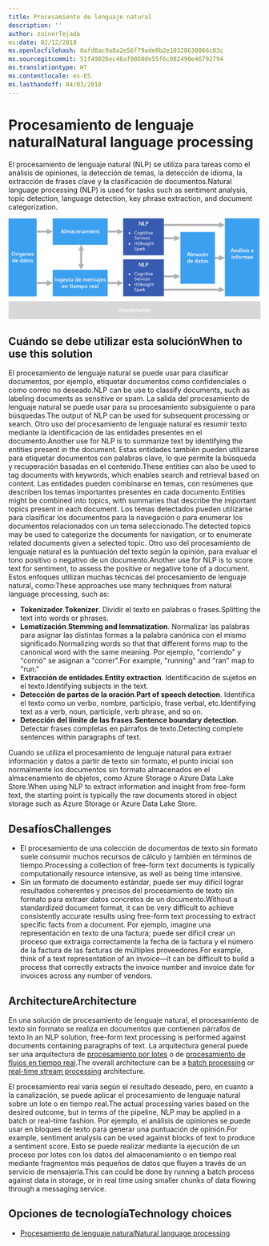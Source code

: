 ```yaml
---
title: Procesamiento de lenguaje natural
description: ''
author: zoinerTejada
ms:date: 02/12/2018
ms.openlocfilehash: 0afd8ac9a8a2e56f79ade0b2e10328630866c03c
ms.sourcegitcommit: 51f49026ec46af0860de55f6c082490e46792794
ms.translationtype: HT
ms.contentlocale: es-ES
ms.lasthandoff: 04/03/2018
---
```

# <a name="natural-language-processing"></a><span data-ttu-id="3c4f2-102">Procesamiento de lenguaje natural</span><span class="sxs-lookup"><span data-stu-id="3c4f2-102">Natural language processing</span></span>

<span data-ttu-id="3c4f2-103">El procesamiento de lenguaje natural (NLP) se utiliza para tareas como el análisis de opiniones, la detección de temas, la detección de idioma, la extracción de frases clave y la clasificación de documentos.</span><span class="sxs-lookup"><span data-stu-id="3c4f2-103">Natural language processing (NLP) is used for tasks such as sentiment analysis, topic detection, language detection, key phrase extraction, and document categorization.</span></span>

![](./images/nlp-pipeline.png)

## <a name="when-to-use-this-solution"></a><span data-ttu-id="3c4f2-104">Cuándo se debe utilizar esta solución</span><span class="sxs-lookup"><span data-stu-id="3c4f2-104">When to use this solution</span></span>

<span data-ttu-id="3c4f2-105">El procesamiento de lenguaje natural se puede usar para clasificar documentos, por ejemplo, etiquetar documentos como confidenciales o como correo no deseado.</span><span class="sxs-lookup"><span data-stu-id="3c4f2-105">NLP can be use to classify documents, such as labeling documents as sensitive or spam.</span></span> <span data-ttu-id="3c4f2-106">La salida del procesamiento de lenguaje natural se puede usar para su procesamiento subsiguiente o para búsquedas.</span><span class="sxs-lookup"><span data-stu-id="3c4f2-106">The output of NLP can be used for subsequent processing or search.</span></span> <span data-ttu-id="3c4f2-107">Otro uso del procesamiento de lenguaje natural es resumir texto mediante la identificación de las entidades presentes en el documento.</span><span class="sxs-lookup"><span data-stu-id="3c4f2-107">Another use for NLP is to summarize text by identifying the entities present in the document.</span></span> <span data-ttu-id="3c4f2-108">Estas entidades también pueden utilizarse para etiquetar documentos con palabras clave, lo que permite la búsqueda y recuperación basadas en el contenido.</span><span class="sxs-lookup"><span data-stu-id="3c4f2-108">These entities can also be used to tag documents with keywords, which enables search and retrieval based on content.</span></span> <span data-ttu-id="3c4f2-109">Las entidades pueden combinarse en temas, con resúmenes que describen los temas importantes presentes en cada documento.</span><span class="sxs-lookup"><span data-stu-id="3c4f2-109">Entities might be combined into topics, with summaries that describe the important topics present in each document.</span></span> <span data-ttu-id="3c4f2-110">Los temas detectados pueden utilizarse para clasificar los documentos para la navegación o para enumerar los documentos relacionados con un tema seleccionado.</span><span class="sxs-lookup"><span data-stu-id="3c4f2-110">The detected topics may be used to categorize the documents for navigation, or to enumerate related documents given a selected topic.</span></span> <span data-ttu-id="3c4f2-111">Otro uso del procesamiento de lenguaje natural es la puntuación del texto según la opinión, para evaluar el tono positivo o negativo de un documento.</span><span class="sxs-lookup"><span data-stu-id="3c4f2-111">Another use for NLP is to score text for sentiment, to assess the positive or negative tone of a document.</span></span> <span data-ttu-id="3c4f2-112">Estos enfoques utilizan muchas técnicas del procesamiento de lenguaje natural, como:</span><span class="sxs-lookup"><span data-stu-id="3c4f2-112">These approaches use many techniques from natural language processing, such as:</span></span> 

- <span data-ttu-id="3c4f2-113">**Tokenizador**.</span><span class="sxs-lookup"><span data-stu-id="3c4f2-113">**Tokenizer**.</span></span> <span data-ttu-id="3c4f2-114">Dividir el texto en palabras o frases.</span><span class="sxs-lookup"><span data-stu-id="3c4f2-114">Splitting the text into words or phrases.</span></span>
- <span data-ttu-id="3c4f2-115">**Lematización**.</span><span class="sxs-lookup"><span data-stu-id="3c4f2-115">**Stemming and lemmatization**.</span></span> <span data-ttu-id="3c4f2-116">Normalizar las palabras para asignar las distintas formas a la palabra canónica con el mismo significado.</span><span class="sxs-lookup"><span data-stu-id="3c4f2-116">Normalizing words so that that different forms map to the canonical word with the same meaning.</span></span> <span data-ttu-id="3c4f2-117">Por ejemplo, "corriendo" y "corrió" se asignan a "correr".</span><span class="sxs-lookup"><span data-stu-id="3c4f2-117">For example, "running" and "ran" map to "run."</span></span> 
- <span data-ttu-id="3c4f2-118">**Extracción de entidades**.</span><span class="sxs-lookup"><span data-stu-id="3c4f2-118">**Entity extraction**.</span></span> <span data-ttu-id="3c4f2-119">Identificación de sujetos en el texto.</span><span class="sxs-lookup"><span data-stu-id="3c4f2-119">Identifying subjects in the text.</span></span>
- <span data-ttu-id="3c4f2-120">**Detección de partes de la oración**.</span><span class="sxs-lookup"><span data-stu-id="3c4f2-120">**Part of speech detection**.</span></span> <span data-ttu-id="3c4f2-121">Identifica el texto como un verbo, nombre, participio, frase verbal, etc.</span><span class="sxs-lookup"><span data-stu-id="3c4f2-121">Identifying text as a verb, noun, participle, verb phrase, and so on.</span></span>
- <span data-ttu-id="3c4f2-122">**Detección del límite de las frases**.</span><span class="sxs-lookup"><span data-stu-id="3c4f2-122">**Sentence boundary detection**.</span></span> <span data-ttu-id="3c4f2-123">Detectar frases completas en párrafos de texto.</span><span class="sxs-lookup"><span data-stu-id="3c4f2-123">Detecting complete sentences within paragraphs of text.</span></span>

<span data-ttu-id="3c4f2-124">Cuando se utiliza el procesamiento de lenguaje natural para extraer información y datos a partir de texto sin formato, el punto inicial son normalmente los documentos sin formato almacenados en el almacenamiento de objetos, como Azure Storage o Azure Data Lake Store.</span><span class="sxs-lookup"><span data-stu-id="3c4f2-124">When using NLP to extract information and insight from free-form text, the starting point is typically the raw documents stored in object storage such as Azure Storage or Azure Data Lake Store.</span></span> 

## <a name="challenges"></a><span data-ttu-id="3c4f2-125">Desafíos</span><span class="sxs-lookup"><span data-stu-id="3c4f2-125">Challenges</span></span>

- <span data-ttu-id="3c4f2-126">El procesamiento de una colección de documentos de texto sin formato suele consumir muchos recursos de cálculo y también en términos de tiempo.</span><span class="sxs-lookup"><span data-stu-id="3c4f2-126">Processing a collection of free-form text documents is typically computationally resource intensive, as well as being time intensive.</span></span>
- <span data-ttu-id="3c4f2-127">Sin un formato de documento estándar, puede ser muy difícil lograr resultados coherentes y precisos del procesamiento de texto sin formato para extraer datos concretos de un documento.</span><span class="sxs-lookup"><span data-stu-id="3c4f2-127">Without a standardized document format, it can be very difficult to achieve consistently accurate results using free-form text processing to extract specific facts from a document.</span></span> <span data-ttu-id="3c4f2-128">Por ejemplo, imagine una representación en texto de una factura; puede ser difícil crear un proceso que extraiga correctamente la fecha de la factura y el número de la factura de las facturas de múltiples proveedores.</span><span class="sxs-lookup"><span data-stu-id="3c4f2-128">For example, think of a text representation of an invoice&mdash;it can be difficult to build a process that correctly extracts the invoice number and invoice date for invoices across any number of vendors.</span></span>

## <a name="architecture"></a><span data-ttu-id="3c4f2-129">Architecture</span><span class="sxs-lookup"><span data-stu-id="3c4f2-129">Architecture</span></span>

<span data-ttu-id="3c4f2-130">En una solución de procesamiento de lenguaje natural, el procesamiento de texto sin formato se realiza en documentos que contienen párrafos de texto.</span><span class="sxs-lookup"><span data-stu-id="3c4f2-130">In an NLP solution, free-form text processing is performed against documents containing paragraphs of text.</span></span> <span data-ttu-id="3c4f2-131">La arquitectura general puede ser una arquitectura de [procesamiento por lotes](../big-data/batch-processing.md) o de [procesamiento de flujos en tiempo real](../big-data/real-time-processing.md).</span><span class="sxs-lookup"><span data-stu-id="3c4f2-131">The overall architecture can be a [batch processing](../big-data/batch-processing.md) or [real-time stream processing](../big-data/real-time-processing.md) architecture.</span></span>

<span data-ttu-id="3c4f2-132">El procesamiento real varía según el resultado deseado, pero, en cuanto a la canalización, se puede aplicar el procesamiento de lenguaje natural sobre un lote o en tiempo real.</span><span class="sxs-lookup"><span data-stu-id="3c4f2-132">The actual processing varies based on the desired outcome, but in terms of the pipeline, NLP may be applied in a batch or real-time fashion.</span></span> <span data-ttu-id="3c4f2-133">Por ejemplo, el análisis de opiniones se puede usar en bloques de texto para generar una puntuación de opinión.</span><span class="sxs-lookup"><span data-stu-id="3c4f2-133">For example, sentiment analysis can be used against blocks of text to produce a sentiment score.</span></span> <span data-ttu-id="3c4f2-134">Esto se puede realizar mediante la ejecución de un proceso por lotes con los datos del almacenamiento o en tiempo real mediante fragmentos más pequeños de datos que fluyen a través de un servicio de mensajería.</span><span class="sxs-lookup"><span data-stu-id="3c4f2-134">This can could be done by running a batch process against data in storage, or in real time using smaller chunks of data flowing through a messaging service.</span></span>

## <a name="technology-choices"></a><span data-ttu-id="3c4f2-135">Opciones de tecnología</span><span class="sxs-lookup"><span data-stu-id="3c4f2-135">Technology choices</span></span>

- [<span data-ttu-id="3c4f2-136">Procesamiento de lenguaje natural</span><span class="sxs-lookup"><span data-stu-id="3c4f2-136">Natural language processing</span></span>](../technology-choices/natural-language-processing.md)